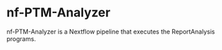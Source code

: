 # nf-PTM-Analyzer
nf-PTM-Analyzer is a Nextflow pipeline that executes the ReportAnalysis programs.
